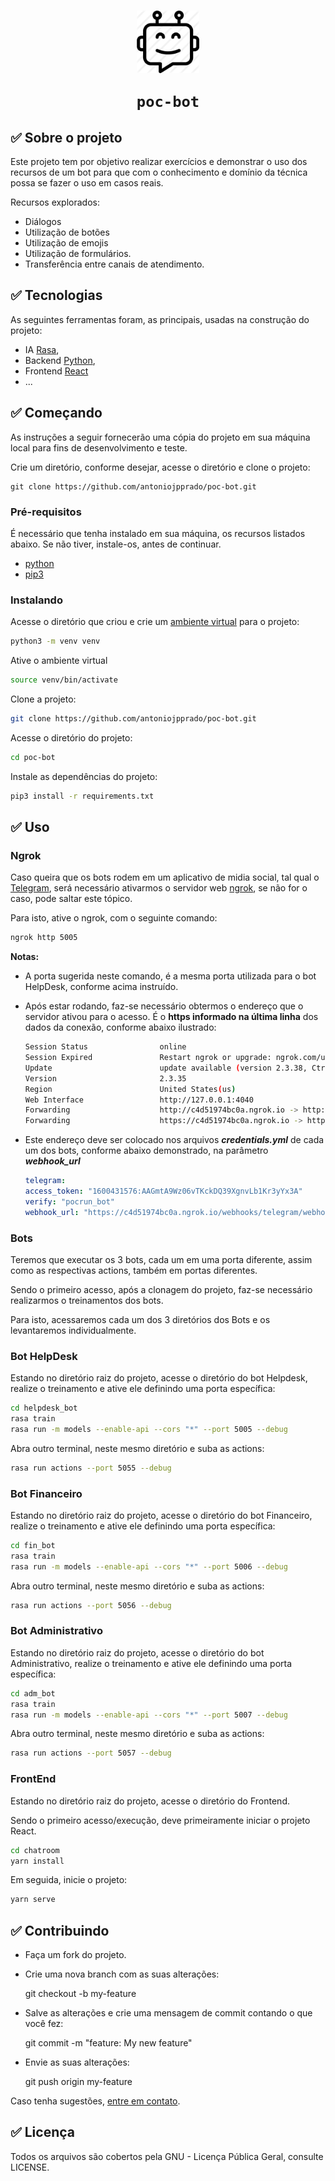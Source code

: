 #

<h1
    align="center">
    <img src="bot.png"
         title="Bot"
         width="100"
         style="vertical-align:middle"
    >

    poc-bot

</h1>

## ✅ Sobre o projeto

Este projeto tem por objetivo realizar exercícios e demonstrar o uso dos recursos de um bot  para que com o conhecimento e domínio da técnica possa se fazer o uso em casos reais.

Recursos explorados:

- Diálogos
- Utilização de botões
- Utilização de emojis
- Utilização de formulários.
- Transferência entre canais de atendimento.

## ✅ Tecnologias

As seguintes ferramentas foram, as principais, usadas na construção do projeto:

- IA [Rasa](https://rasa.com/),
- Backend [Python](https://www.python.org/),
- Frontend [React](https://reactjs.org/)
- ...

## ✅ Começando

As instruções a seguir fornecerão uma cópia do projeto em sua máquina local para fins de desenvolvimento e teste.

Crie um diretório, conforme desejar, acesse o diretório e clone o projeto:

```shell
git clone https://github.com/antoniojpprado/poc-bot.git
```

### Pré-requisitos

É necessário que tenha instalado em sua máquina, os recursos listados abaixo. Se não tiver, instale-os, antes de continuar.

- [python](https://www.python.org/)
- [pip3](https://pypi.org/project/pip/)

### Instalando

Acesse o diretório que criou e crie um [ambiente virtual](https://docs.python.org/pt-br/3/library/venv.html) para o projeto:

```bash
python3 -m venv venv
```

Ative o ambiente virtual

```bash
source venv/bin/activate
```

Clone a projeto:

```bash
git clone https://github.com/antoniojpprado/poc-bot.git
```

Acesse o diretório do projeto:

```bash
cd poc-bot
```

Instale as dependências do projeto:

```bash
pip3 install -r requirements.txt
```

## ✅ Uso

### Ngrok

Caso queira que os bots rodem em um aplicativo de midia social, tal qual o [Telegram](https://telegram.org/), será necessário ativarmos o servidor web [ngrok](https://ngrok.com/), se não for o caso, pode saltar este tópico.

Para isto, ative o ngrok, com o seguinte comando:

```bash
ngrok http 5005
```

**Notas:**
- A porta sugerida neste comando, é a mesma porta utilizada para o bot HelpDesk, conforme acima instruído.

- Após estar rodando, faz-se necessário obtermos o endereço que o servidor ativou para o acesso. É o **https informado na última linha** dos dados da conexão, conforme abaixo ilustrado:

    ```bash
    Session Status                online
    Session Expired               Restart ngrok or upgrade: ngrok.com/upgrade
    Update                        update available (version 2.3.38, Ctrl-U to update)
    Version                       2.3.35
    Region                        United States(us)
    Web Interface                 http://127.0.0.1:4040
    Forwarding                    http://c4d51974bc0a.ngrok.io -> http://localhost:5005
    Forwarding                    https://c4d51974bc0a.ngrok.io -> http://localhost:5005
    ```

- Este endereço deve ser colocado nos arquivos ***credentials.yml*** de cada um dos bots, conforme abaixo demonstrado, na parâmetro ***webhook_url***
  
    ```yml
    telegram:
    access_token: "1600431576:AAGmtA9Wz06vTKckDQ39XgnvLb1Kr3yYx3A"
    verify: "pocrun_bot"
    webhook_url: "https://c4d51974bc0a.ngrok.io/webhooks/telegram/webhook"
    ```

### Bots

Teremos que executar os 3 bots, cada um em uma porta diferente, assim como as respectivas actions, também em portas diferentes.

Sendo o primeiro acesso, após a clonagem do projeto, faz-se necessário realizarmos o treinamentos dos bots.

Para isto, acessaremos cada um dos 3 diretórios dos Bots e os levantaremos individualmente.

### Bot HelpDesk

Estando no diretório raiz do projeto, acesse o diretório do bot Helpdesk, realize o treinamento e ative ele definindo uma porta específica:

```bash
cd helpdesk_bot
rasa train
rasa run -m models --enable-api --cors "*" --port 5005 --debug
```

Abra outro terminal, neste mesmo diretório e suba as actions:

```bash
rasa run actions --port 5055 --debug
```

### Bot Financeiro

Estando no diretório raiz do projeto, acesse o diretório do bot Financeiro, realize o treinamento e ative ele definindo uma porta específica:

```bash
cd fin_bot
rasa train
rasa run -m models --enable-api --cors "*" --port 5006 --debug
```

Abra outro terminal, neste mesmo diretório e suba as actions:

```bash
rasa run actions --port 5056 --debug
```

### Bot Administrativo

Estando no diretório raiz do projeto, acesse o diretório do bot Administrativo, realize o treinamento e ative ele definindo uma porta específica:

```bash
cd adm_bot
rasa train
rasa run -m models --enable-api --cors "*" --port 5007 --debug
```

Abra outro terminal, neste mesmo diretório e suba as actions:

```bash
rasa run actions --port 5057 --debug
```

### FrontEnd

Estando no diretório raiz do projeto, acesse o diretório do Frontend.

Sendo o primeiro acesso/execução, deve primeiramente iniciar o projeto React.

```bash
cd chatroom
yarn install
```

Em seguida, inicie o projeto:

```bash
yarn serve
```

## ✅ Contribuindo

- Faça um fork do projeto.
  
- Crie uma nova branch com as suas alterações:
  
  git checkout -b my-feature

- Salve as alterações e crie uma mensagem de commit contando o que você fez:
  
  git commit -m "feature: My new feature"

- Envie as suas alterações:
  
  git push origin my-feature

Caso tenha sugestões, <a href="mailto:antoniojpprado@gmail.com">entre em contato</a>.

## ✅ Licença

Todos os arquivos são cobertos pela GNU - Licença Pública Geral, consulte LICENSE.
